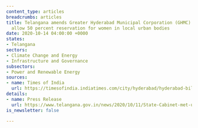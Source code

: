 ```yaml
---
content_type: articles
breadcrumbs: articles
title: Telangana amends Greater Hyderabad Municipal Corporation (GHMC) Act, 1955 to
  allow 50 percent reservation for women in local urban bodies
date: 2020-10-14 04:00:00 +0000
states:
- Telangana
sectors:
- Climate Change and Energy
- Infrastructure and Governance
subsectors:
- Power and Renewable Energy
sources:
- name: Times of India
  url: https://timesofindia.indiatimes.com/city/hyderabad/hyderabad-bill-to-provide-50-reservation-for-women-in-ghmc-passed/articleshow/78643238.cms
details:
- name: Press Release
  url: https://www.telangana.gov.in/news/2020/10/11/State-Cabinet-met-under-the-chairmanship-of-CM-KCR
is_newsletter: false

---
```

